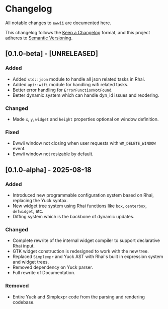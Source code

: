 # Changelog

All notable changes to `ewwii` are documented here.

This changelog follows the [Keep a Changelog](https://keepachangelog.com/en/1.0.0/) format,
and this project adheres to [Semantic Versioning](https://semver.org/).

## [0.1.0-beta] - [UNRELEASED]

### Added

-   Added `std::json` module to handle all json related tasks in Rhai.
-   Added `api::wifi` module for handling wifi related tasks.
-   Better error handling for `ErrorFunctionNotFound`.
-   Better dynamic system which can handle dyn_id issues and reodering.

### Changed

-   Made `x`, `y`, `widget` and `height` properties optional on window definition.

### Fixed

-   Ewwii window not closing when user requests with `WM_DELETE_WINDOW` event.
-   Ewwii window not resizable by default.

## [0.1.0-alpha] - 2025-08-18

### Added

-   Introduced new programmable configuration system based on Rhai, replacing the Yuck syntax.
-   New widget tree system using Rhai functions like `box`, `centerbox`, `defwidget`, etc.
-   Diffing system which is the backbone of dynamic updates.

### Changed

-   Complete rewrite of the internal widget compiler to support declarative Rhai input.
-   GTK widget construction is redesigned to work with the new tree.
-   Replaced `Simplexpr` and Yuck AST with Rhai's built in expression system and widget trees.
-   Removed dependency on Yuck parser.
-   Full rewrite of Documentation.

### Removed

-   Entire Yuck and Simplexpr code from the parsing and rendering codebase.
